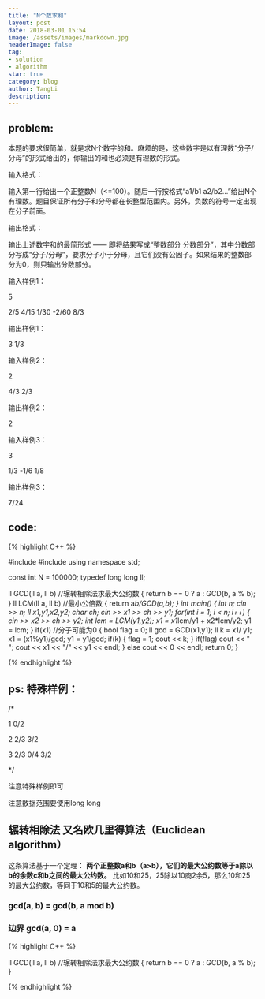 ```yaml
---
title: "N个数求和"
layout: post
date: 2018-03-01 15:54
image: /assets/images/markdown.jpg
headerImage: false
tag:
- solution
- algorithm
star: true
category: blog
author: TangLi
description: 
---
```


## problem:

本题的要求很简单，就是求N个数字的和。麻烦的是，这些数字是以有理数“分子/分母”的形式给出的，你输出的和也必须是有理数的形式。

输入格式：

输入第一行给出一个正整数N（<=100）。随后一行按格式“a1/b1 a2/b2...”给出N个有理数。题目保证所有分子和分母都在长整型范围内。另外，负数的符号一定出现在分子前面。

输出格式：

输出上述数字和的最简形式 —— 即将结果写成“整数部分 分数部分”，其中分数部分写成“分子/分母”，要求分子小于分母，且它们没有公因子。如果结果的整数部分为0，则只输出分数部分。

输入样例1：

5

2/5 4/15 1/30 -2/60 8/3

输出样例1：

3 1/3

输入样例2：

2

4/3 2/3

输出样例2：

2

输入样例3：

3

1/3 -1/6 1/8

输出样例3：

7/24


## code:

{% highlight C++ %}

#include <iostream>
#include <cstdio>
using namespace std;

const int N = 100000;
typedef long long ll;

ll GCD(ll a, ll b)  //辗转相除法求最大公约数
{
    return b == 0 ? a : GCD(b, a % b);
}
ll LCM(ll a, ll b)  //最小公倍数
{
    return a*b/GCD(a,b);
}
int main()
{
    int n;
    cin >> n;
    ll x1,y1,x2,y2;
    char ch;
    cin >> x1 >> ch >> y1;
    for(int i = 1; i < n; i++)
    {
        cin >> x2 >> ch >> y2;
        int lcm = LCM(y1,y2);
        x1 = x1*lcm/y1 + x2*lcm/y2;
        y1 = lcm;
    }
    if(x1)  //分子可能为0
    {
        bool flag = 0;
        ll gcd = GCD(x1,y1);
        ll k = x1/ y1;
        x1 = (x1%y1)/gcd;
        y1 = y1/gcd;
        if(k)
        {
            flag = 1;
            cout << k;
        }
        if(flag) cout << " ";
        cout << x1 << "/" << y1 << endl;
    }
    else
        cout << 0 << endl;
    return 0;
}


{% endhighlight %}


## ps: 特殊样例：

/*

1
0/2


2
2/3 3/2

3
2/3 0/4 3/2

*/

注意特殊样例即可

注意数据范围要使用long long 

## 辗转相除法 又名欧几里得算法（Euclidean algorithm）

这条算法基于一个定理：
**两个正整数a和b（a>b），它们的最大公约数等于a除以b的余数c和b之间的最大公约数。**
比如10和25，25除以10商2余5，那么10和25的最大公约数，等同于10和5的最大公约数。

### gcd(a, b) = gcd(b, a mod b)

### 边界  gcd(a, 0) = a

{% highlight C++ %}

ll GCD(ll a, ll b)  //辗转相除法求最大公约数
{
    return b == 0 ? a : GCD(b, a % b);
}

{% endhighlight %}
